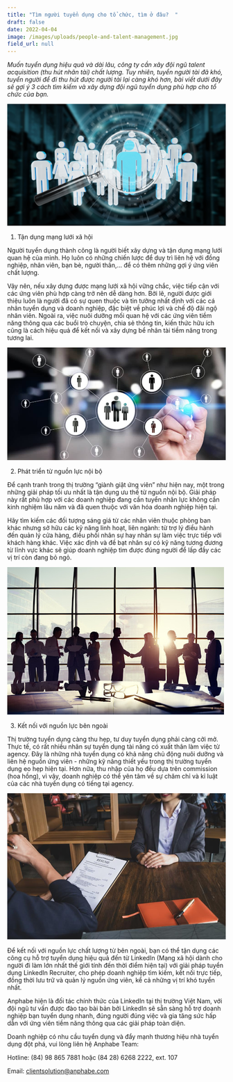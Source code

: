 ```yaml
---
title: "Tìm người tuyển dụng cho tổ chức, tìm ở đâu?  "
draft: false
date: 2022-04-04
image: /images/uploads/people-and-talent-management.jpg
field_url: null
---
```

*Muốn tuyển dụng hiệu quả và dài lâu, công ty cần xây đội ngũ talent acquisition (thu hút nhân tài) chất lượng. Tuy nhiên, tuyển người tài đã khó, tuyển người để đi thu hút được người tài lại càng khó hơn, bài viết dưới đây sẽ gợi ý 3 cách tìm kiếm và xây dựng đội ngũ tuyển dụng phù hợp cho tổ chức của bạn.*  

![Muốn tuyển dụng hiệu quả và dài lâu, công ty cần xây đội ngũ talent acquisition (thu hút nhân tài) chất lượng. ](/images/uploads/dreamstime_xxl_116385255-min.jpeg "Muốn tuyển dụng hiệu quả và dài lâu, công ty cần xây đội ngũ talent acquisition (thu hút nhân tài) chất lượng. ")

1. Tận dụng mạng lưới xã hội   

Người tuyển dụng thành công là người biết xây dựng và tận dụng mạng lưới quan hệ của mình. Họ luôn có những chiến lược để duy trì liên hệ với đồng nghiệp, nhân viên, bạn bè, người thân,… để có thêm những gợi ý ứng viên chất lượng.    

Vậy nên, nếu xây dựng được mạng lưới xã hội vững chắc, việc tiếp cận với các ứng viên phù hợp càng trở nên dễ dàng hơn. Bởi lẽ, người được giới thiệu luôn là người đã có sự quen thuộc và tin tưởng nhất định với các cá nhân tuyển dụng và doanh nghiệp, đặc biệt về phúc lợi và chế độ đãi ngộ nhân viên. Ngoài ra, việc nuôi dưỡng mối quan hệ với các ứng viên tiềm năng thông qua các buổi trò chuyện, chia sẻ thông tin, kiến thức hữu ích cũng là cách hiệu quả để kết nối và xây dựng bể nhân tài tiềm năng trong tương lai. 

![Người tuyển dụng thành công là người biết xây dựng và tận dụng mạng lưới quan hệ của mình. ](/images/uploads/networking_7555794012-2.jpg "Người tuyển dụng thành công là người biết xây dựng và tận dụng mạng lưới quan hệ của mình. ")

2. Phát triển từ nguồn lực nội bộ   

Để cạnh tranh trong thị trường “giành giật ứng viên” như hiện nay, một trong những giải pháp tối ưu nhất là tận dụng ưu thế từ nguồn nội bộ. Giải pháp này rất phù hợp với các doanh nghiệp đang cần tuyển nhân lực không cần kinh nghiệm lâu năm và đã quen thuộc với văn hóa doanh nghiệp hiện tại.   

Hãy tìm kiếm các đối tượng sáng giá từ các nhân viên thuộc phòng ban khác nhưng sở hữu các kỹ năng linh hoạt, liên ngành: từ trợ lý điều hành đến quản lý cửa hàng, điều phối nhân sự hay nhân sự làm việc trực tiếp với khách hàng khác. Việc xác định và đề bạt nhân sự có kỹ năng tương đương từ lĩnh vực khác sẽ giúp doanh nghiệp tìm được đúng người để lấp đầy các vị trí còn đang bỏ ngỏ.

![Tận dụng ưu thế từ nguồn nội bộ để tìm được ứng viên đã quen thuộc với văn hóa doanh nghiệp.](/images/uploads/3b2e2662-5175-46e3-b1b2-79d1d4cc96c1.jpeg "Tận dụng ưu thế từ nguồn nội bộ để tìm được ứng viên đã quen thuộc với văn hóa doanh nghiệp.")

3. Kết nối với nguồn lực bên ngoài  

Thị trường tuyển dụng càng thu hẹp, tư duy tuyển dụng phải càng cởi mở. Thực tế, có rất nhiều nhân sự tuyển dụng tài năng có xuất thân làm việc từ agency. Đây là những nhà tuyển dụng có khả năng chủ động nuôi dưỡng và liên hệ nguồn ứng viên - những kỹ năng thiết yếu trong thị trường tuyển dụng eo hẹp hiện tại. Hơn nữa, thu nhập của họ đều dựa trên commission (hoa hồng), vì vậy, doanh nghiệp có thể yên tâm về sự chăm chỉ và kỉ luật của các nhà tuyển dụng có tiếng tại agency.  

![Rất nhiều nhân sự tuyển dụng tài năng có xuất thân làm việc từ agency. ](/images/uploads/960x0.jpg "Rất nhiều nhân sự tuyển dụng tài năng có xuất thân làm việc từ agency. ")

Để kết nối với nguồn lực chất lượng từ bên ngoài, bạn có thể tận dụng các công cụ hỗ trợ tuyển dụng hiệu quả đến từ LinkedIn (Mạng xã hội dành cho người đi làm lớn nhất thế giới tính đến thời điểm hiện tại) với giải pháp tuyển dụng LinkedIn Recruiter, cho phép doanh nghiệp tìm kiếm, kết nối trực tiếp, đồng thời lưu trữ và quản lý nguồn ứng viên, kể cả những vị trí khó tuyển nhất.   

Anphabe hiện là đối tác chính thức của LinkedIn tại thị trường Việt Nam, với đội ngũ tư vấn được đào tạo bài bản bởi LinkedIn sẽ sẵn sàng hỗ trợ doanh nghiệp bạn tuyển dụng nhanh, đúng người đúng việc và gia tăng sức hấp dẫn với ứng viên tiềm năng thông qua các giải pháp toàn diện.  

Doanh nghiệp có nhu cầu tuyển dụng và đẩy mạnh thương hiệu nhà tuyển dụng đột phá, vui lòng liên hệ Anphabe Team:  

Hotline: (84) 98 865 7881 hoặc (84 28) 6268 2222, ext. 107  

Email: clientsolution@anphabe.com